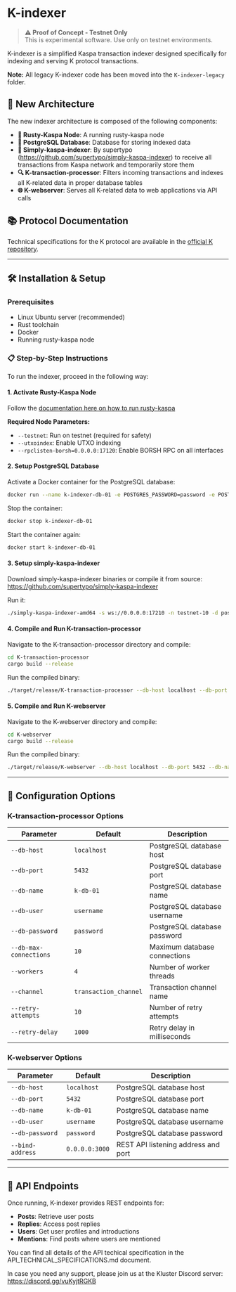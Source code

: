 # K-indexer

> **⚠️ Proof of Concept - Testnet Only**  
> This is experimental software. Use only on testnet environments.

K-indexer is a simplified Kaspa transaction indexer designed specifically for indexing and serving K protocol transactions.

**Note:** All legacy K-indexer code has been moved into the `K-indexer-legacy` folder.

## 🚀 New Architecture

The new indexer architecture is composed of the following components:

- **🔗 Rusty-Kaspa Node**: A running rusty-kaspa node
- **💾 PostgreSQL Database**: Database for storing indexed data
- **📡 Simply-kaspa-indexer**: By supertypo (https://github.com/supertypo/simply-kaspa-indexer) to receive all transactions from Kaspa network and temporarily store them
- **🔍 K-transaction-processor**: Filters incoming transactions and indexes all K-related data in proper database tables
- **🌐 K-webserver**: Serves all K-related data to web applications via API calls

## 📚 Protocol Documentation

Technical specifications for the K protocol are available in the [official K repository](https://github.com/thesheepcat/K).

---

## 🛠️ Installation & Setup

### Prerequisites

- Linux Ubuntu server (recommended)
- Rust toolchain
- Docker
- Running rusty-kaspa node

### 📋 Step-by-Step Instructions

To run the indexer, proceed in the following way:

#### 1. **Activate Rusty-Kaspa Node**
Follow the [documentation here on how to run rusty-kaspa](https://kaspa.aspectron.org/running-rusty-kaspa.html)

**Required Node Parameters:**
- `--testnet`: Run on testnet (required for safety)
- `--utxoindex`: Enable UTXO indexing
- `--rpclisten-borsh=0.0.0.0:17120`: Enable BORSH RPC on all interfaces

#### 2. **Setup PostgreSQL Database**
Activate a Docker container for the PostgreSQL database:

```bash
docker run --name k-indexer-db-01 -e POSTGRES_PASSWORD=password -e POSTGRES_USER=username -e POSTGRES_DB=k-db-01 -p 5432:5432 -v postgres-data:/var/lib/postgresql/data postgres
```

Stop the container:
```bash
docker stop k-indexer-db-01
```

Start the container again:
```bash
docker start k-indexer-db-01
```

#### 3. **Setup simply-kaspa-indexer**
Download simply-kaspa-indexer binaries or compile it from source: https://github.com/supertypo/simply-kaspa-indexer

Run it:
```bash
./simply-kaspa-indexer-amd64 -s ws://0.0.0.0:17210 -n testnet-10 -d postgres://username:password@0.0.0.0:5432/k-db-01 --prune-db="0 * * * *" --retention=1h --disable=virtual_chain_processing,transaction_acceptance,blocks_table,block_parent_table,blocks_transactions_table,transactions_inputs_table,transactions_outputs_table,addresses_transactions_table,initial_utxo_import,vcp_wait_for_sync --exclude-fields=block_accepted_id_merkle_root,block_merge_set_blues_hashes,block_merge_set_reds_hashes,block_selected_parent_hash,block_bits,block_blue_work,block_blue_score,block_daa_score,block_hash_merkle_root,block_nonce,block_pruning_point,block_timestamp,block_utxo_commitment,block_version,tx_subnetwork_id,tx_hash,tx_mass,tx_in_previous_outpoint,tx_in_signature_script,tx_in_sig_op_count,tx_in_block_time,tx_out_amount,tx_out_script_public_key,tx_out_script_public_key_address,tx_out_block_time
```

#### 4. **Compile and Run K-transaction-processor**
Navigate to the K-transaction-processor directory and compile:
```bash
cd K-transaction-processor
cargo build --release
```

Run the compiled binary:
```bash
./target/release/K-transaction-processor --db-host localhost --db-port 5432 --db-name k-db-01 --db-user username --db-password password --db-max-connections 10 --workers 4 --channel transaction_channel --retry-attempts 10 --retry-delay 1000
```

#### 5. **Compile and Run K-webserver**
Navigate to the K-webserver directory and compile:
```bash
cd K-webserver
cargo build --release
```

Run the compiled binary:
```bash
./target/release/K-webserver --db-host localhost --db-port 5432 --db-name k-db-01 --db-user username --db-password password --bind-address 0.0.0.0:3000
```

---

## 🔧 Configuration Options

### K-transaction-processor Options
| Parameter | Default | Description |
|-----------|---------|-------------|
| `--db-host` | `localhost` | PostgreSQL database host |
| `--db-port` | `5432` | PostgreSQL database port |
| `--db-name` | `k-db-01` | PostgreSQL database name |
| `--db-user` | `username` | PostgreSQL database username |
| `--db-password` | `password` | PostgreSQL database password |
| `--db-max-connections` | `10` | Maximum database connections |
| `--workers` | `4` | Number of worker threads |
| `--channel` | `transaction_channel` | Transaction channel name |
| `--retry-attempts` | `10` | Number of retry attempts |
| `--retry-delay` | `1000` | Retry delay in milliseconds |

### K-webserver Options
| Parameter | Default | Description |
|-----------|---------|-------------|
| `--db-host` | `localhost` | PostgreSQL database host |
| `--db-port` | `5432` | PostgreSQL database port |
| `--db-name` | `k-db-01` | PostgreSQL database name |
| `--db-user` | `username` | PostgreSQL database username |
| `--db-password` | `password` | PostgreSQL database password |
| `--bind-address` | `0.0.0.0:3000` | REST API listening address and port |

---

## 📖 API Endpoints

Once running, K-indexer provides REST endpoints for:
- **Posts**: Retrieve user posts
- **Replies**: Access post replies  
- **Users**: Get user profiles and introductions
- **Mentions**: Find posts where users are mentioned

You can find all details of the API techical specification in the API_TECHNICAL_SPECIFICATIONS.md document.

In case you need any support, please join us at the Kluster Discord server: https://discord.gg/vuKyjtRGKB
